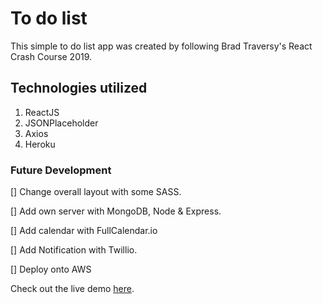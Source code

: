  # To do list 

 This simple to do list app was created by following Brad Traversy's React Crash Course 2019. 

 ## Technologies utilized
 1. ReactJS
 1. JSONPlaceholder
 1. Axios
 1. Heroku

 ### Future Development
 [] Change overall layout with some SASS.

 [] Add own server with MongoDB, Node & Express.

 [] Add calendar with FullCalendar.io

 [] Add Notification with Twillio.
 
 [] Deploy onto AWS


 Check out the live demo [here](https://peaceful-thicket-10418.herokuapp.com/).

